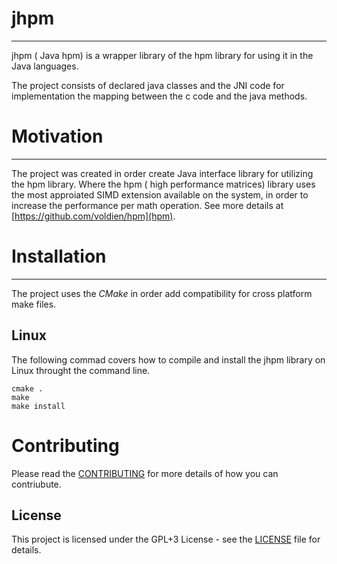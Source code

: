 # jhpm #
------
jhpm ( Java hpm) is a wrapper library of the hpm library for using it in the Java languages.

The project consists of declared java classes and the JNI code for implementation the mapping between the c code and the java methods.

# Motivation #
----
The project was created in order create Java interface library for utilizing the hpm library. Where the hpm ( high performance matrices) library uses the most approiated SIMD extension available on the system, in order to increase the performance per math operation. See more details at [https://github.com/voldien/hpm](hpm).

# Installation #
----
The project uses the *CMake* in order add compatibility for cross platform make files.
## Linux ##
The following commad covers how to compile and install the jhpm library on Linux throught the command line.
```
cmake .
make
make install
```

# Contributing #

Please read the [CONTRIBUTING](CONTRIBUTING.md) for more details of how you can contriubute.

## License ##

This project is licensed under the GPL+3 License - see the [LICENSE](LICENSE) file for details.

